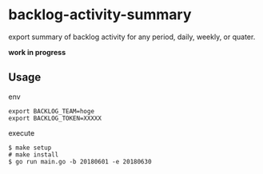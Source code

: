 # backlog-activity-summary

export summary of backlog activity for any period, daily, weekly, or quater.

**work in progress**

## Usage

env
```
export BACKLOG_TEAM=hoge
export BACKLOG_TOKEN=XXXXX
```

execute
```
$ make setup
# make install
$ go run main.go -b 20180601 -e 20180630
```

